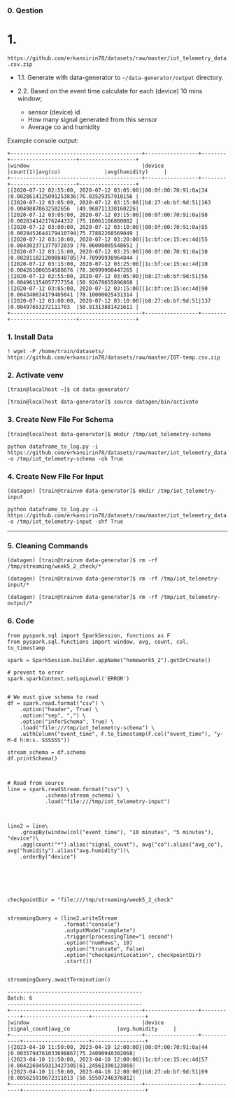 ### 0. Qestion

# 1. 
`https://github.com/erkansirin78/datasets/raw/master/iot_telemetry_data.csv.zip` 

- 1.1. Generate with data-generator to `~/data-generator/output` directory.

- 2.2. Based on the event time calculate for each (device) 10 mins window;
    - sensor (device) id
    - How many signal generated from this sensor
    - Average co and humidity    

Example console output:

```
+------------------------------------------+-----------------+--------+---------------------+------------------+
|window                                    |device           |count(1)|avg(co)              |avg(humidity)     |
+------------------------------------------+-----------------+--------+---------------------+------------------+
|[2020-07-12 02:55:00, 2020-07-12 03:05:00]|00:0f:00:70:91:0a|34      |0.0028614125091253836|76.03529357910156 |
|[2020-07-12 03:05:00, 2020-07-12 03:15:00]|b8:27:eb:bf:9d:51|163     |0.00498870632502656  |49.968711338160226|
|[2020-07-12 03:05:00, 2020-07-12 03:15:00]|00:0f:00:70:91:0a|98      |0.002834142176244332 |75.18061166880082 |
|[2020-07-12 03:00:00, 2020-07-12 03:10:00]|00:0f:00:70:91:0a|85      |0.0028452644179410794|75.77882268569049 |
|[2020-07-12 03:10:00, 2020-07-12 03:20:00]|1c:bf:ce:15:ec:4d|55      |0.004302371377972039 |78.06000005548651 |
|[2020-07-12 03:15:00, 2020-07-12 03:25:00]|00:0f:00:70:91:0a|10      |0.0028118212008848785|74.78999938964844 |
|[2020-07-12 03:15:00, 2020-07-12 03:25:00]|1c:bf:ce:15:ec:4d|10      |0.004261006554588676 |78.30999908447265 |
|[2020-07-12 02:55:00, 2020-07-12 03:05:00]|b8:27:eb:bf:9d:51|56      |0.004961154057777354 |50.92678655896868 |
|[2020-07-12 03:05:00, 2020-07-12 03:15:00]|1c:bf:ce:15:ec:4d|90      |0.004340634179405041 |78.10000025431314 |
|[2020-07-12 03:00:00, 2020-07-12 03:10:00]|b8:27:eb:bf:9d:51|137     |0.00497653272111703  |50.91313881421611 |
+------------------------------------------+-----------------+--------+---------------------+------------------+
```


### 1. Install Data
 
 ```
 ! wget -P /home/train/datasets/  https://github.com/erkansirin78/datasets/raw/master/IOT-temp.csv.zip
 ```
 
 ### 2. Activate venv
 ```
 [train@localhost ~]$ cd data-generator/
 
 [train@localhost data-generator]$ source datagen/bin/activate
 ```
 
### 3. Create New File For Schema
```
[train@localhost data-generator]$ mkdir /tmp/iot_telemetry-schema
```
 
```
python dataframe_to_log.py -i https://github.com/erkansirin78/datasets/raw/master/iot_telemetry_data.csv.zip -o /tmp/iot_telemetry-schema -oh True
```

### 4. Create New File For Input 

``` 
(datagen) [train@trainvm data-generator]$ mkdir /tmp/iot_telemetry-input 
``` 
``` 
python dataframe_to_log.py -i https://github.com/erkansirin78/datasets/raw/master/iot_telemetry_data.csv.zip -o /tmp/iot_telemetry-input -shf True
``` 
 
-----------------------------------------------------------------------------------------------------------------------------------------------------------------------

### 5. Cleaning Commands

``` 
(datagen) [train@trainvm data-generator]$ rm -rf /tmp/streaming/week5_2_check/*
``` 
 
``` 
(datagen) [train@trainvm data-generator]$ rm -rf /tmp/iot_telemetry-input/*
``` 
 
``` 
(datagen) [train@trainvm data-generator]$ rm -rf /tmp/iot_telemetry-output/*
```

### 6. Code

```
from pyspark.sql import SparkSession, functions as F
from pyspark.sql.functions import window, avg, count, col, to_timestamp

spark = SparkSession.builder.appName("homework5_2").getOrCreate()

# prevent to error
spark.sparkContext.setLogLevel('ERROR')


# We must give schema to read
df = spark.read.format("csv") \
    .option("header", True) \
    .option("sep", ",") \
    .option("inferSchema", True) \
    .load("file:///tmp/iot_telemetry-schema") \
    .withColumn("event_time", F.to_timestamp(F.col("event_time"), "y-M-d h:m:s. SSSSSS"))

stream_schema = df.schema
df.printSchema()



# Read from source
line = spark.readStream.format("csv") \
            .schema(stream_schema) \
            .load("file:///tmp/iot_telemetry-input")



line2 = line\
    .groupBy(window(col("event_time"), "10 minutes", "5 minutes"), "device")\
    .agg(count("*").alias("signal_count"), avg("co").alias("avg_co"), avg("humidity").alias("avg.humidity"))\
    .orderBy("device")






checkpointDir = "file:///tmp/streaming/week5_2_check"


streamingQuery = (line2.writeStream
                  .format("console")
                  .outputMode("complete")
                  .trigger(processingTime="1 second")
                  .option("numRows", 10)
                  .option("truncate", False)
                  .option("checkpointLocation", checkpointDir)
                  .start())


streamingQuery.awaitTermination()
```


```
-------------------------------------------
Batch: 6
-------------------------------------------
+------------------------------------------+-----------------+------------+---------------------+-----------------+
|window                                    |device           |signal_count|avg_co               |avg.humidity     |
+------------------------------------------+-----------------+------------+---------------------+-----------------+
|{2023-04-10 11:50:00, 2023-04-10 12:00:00}|00:0f:00:70:91:0a|44          |0.0035794761033698867|75.24090940302068|
|{2023-04-10 11:50:00, 2023-04-10 12:00:00}|1c:bf:ce:15:ec:4d|57          |0.0042269459313427305|61.24561390123869|
|{2023-04-10 11:50:00, 2023-04-10 12:00:00}|b8:27:eb:bf:9d:51|69          |0.005625910672311013 |50.55507246376812|
+------------------------------------------+-----------------+------------+---------------------+-----------------+
```







